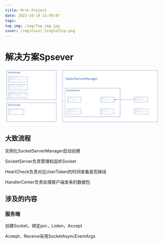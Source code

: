 ```yaml
---
title: Mrtk Project
date: 2023-10-14 15:59:07
tags:
top_img: /img/Top_img.jpg
cover: /img/Cover_SingleChip.png
---
```


# 解决方案Spsever

![](Mrtk-Project/2023-10-14-19-14-38-QQ截图20231014191140.png)

## 大致流程

实例化SocketServerManager启动创建

SocketServer负责管理和监听Socket

HeartCheck负责对比UserToken的时间查看是否掉线

HandlerCenter负责处理客户端发来的数据包

## 涉及的内容

### 服务端

创建Socket，绑定por，Listen，Accept

Aceept、Receive采用SocketAsyncEventArgs 

## 
